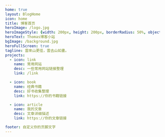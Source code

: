 ```yaml
---
home: true
layout: BlogHome
icon: home
title: 博客首页
heroImage: /logo.jpg
heroImageStyle: {width: 200px, height: 200px, borderRadius: 50%, objectFit: cover, border: 4px solid white, boxSizing: border-box}
heroText: Thomas博客小站
bgImage: /background.jpg
heroFullScreen: true
tagline: 雲來山更佳，雲去山如畫。
projects:
  - icon: link
    name: 常用网站
    desc: 一些常用网站链接整理
    link: /link

  - icon: book
    name: 经典书籍
    desc: 好书收集整理
    link: https://你的书籍链接

  - icon: article
    name: 我的文章
    desc: 文章详细描述
    link: https://你的文章链接

footer: 自定义你的页脚文字
---
```

